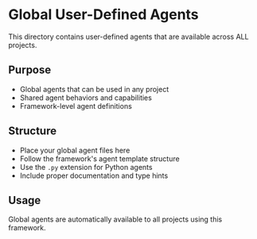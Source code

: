 # Global User-Defined Agents

This directory contains user-defined agents that are available across ALL projects.

## Purpose
- Global agents that can be used in any project
- Shared agent behaviors and capabilities
- Framework-level agent definitions

## Structure
- Place your global agent files here
- Follow the framework's agent template structure
- Use the `.py` extension for Python agents
- Include proper documentation and type hints

## Usage
Global agents are automatically available to all projects using this framework.
